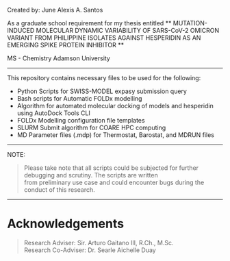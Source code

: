 Created by: June Alexis A. Santos

As a graduate school requirement for my thesis entitled
** MUTATION-INDUCED MOLECULAR DYNAMIC VARIABILITY OF SARS-CoV-2 OMICRON VARIANT FROM PHILIPPINE ISOLATES AGAINST HESPERIDIN AS AN EMERGING SPIKE PROTEIN INHIBITOR **

MS - Chemistry
Adamson University

---
This repository contains necessary files to be used for the following:
- Python Scripts for SWISS-MODEL expasy submission query
- Bash scripts for Automatic FOLDx modelling
- Algorithm for automated molecular docking of models and hesperidin using AutoDock Tools CLI
- FOLDx Modelling configuration file templates
- SLURM Submit algorithm for COARE HPC computing
- MD Parameter files (.mdp) for Thermostat, Barostat, and MDRUN files
---
NOTE:
>    Please take note that all scripts could be subjected for further debugging and scrutiny. The scripts are written <br> from preliminary use case and could encounter bugs during the conduct of this research.

---


# Acknowledgements

> Research Adviser: Sir. Arturo Gaitano III, R.Ch., M.Sc. <br>
> Research Co-Adviser: Dr. Searle Aichelle Duay